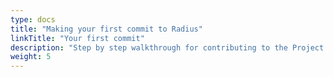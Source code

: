 ```yaml
---
type: docs
title: "Making your first commit to Radius"
linkTitle: "Your first commit"
description: "Step by step walkthrough for contributing to the Project Radius codebase for those new to the project"
weight: 5
---
```

